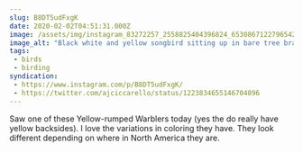 ```yaml
---
slug: B8DT5udFxgK
date: 2020-02-02T04:51:31.000Z
image: /assets/img/instagram_83272257_2558825404396824_6530867122796542320_n_17852273083829988.jpg
image_alt: "Black white and yellow songbird sitting up in bare tree branches."
tags:
 - birds
 - birding
syndication:
 - https://www.instagram.com/p/B8DT5udFxgK/
 - https://twitter.com/ajciccarello/status/1223834655146704896
---
```


Saw one of these Yellow-rumped Warblers today (yes the do really have yellow backsides). I love the variations in coloring they have. They look different depending on where in North America they are.
